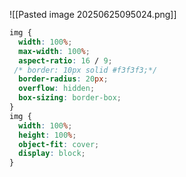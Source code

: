 
![[Pasted image 20250625095024.png]]

```css
img {
  width: 100%;
  max-width: 100%;
  aspect-ratio: 16 / 9;
 /* border: 10px solid #f3f3f3;*/
  border-radius: 20px;
  overflow: hidden;
  box-sizing: border-box;
}
img {
  width: 100%;
  height: 100%;
  object-fit: cover;
  display: block;
}

```
